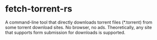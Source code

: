 # fetch-torrent-rs

A command-line tool that directly downloads torrent files (*.torrent) from some torrent download sites. No browser, no ads. 
Theoretically, any site that supports form submission for downloads is supported.
